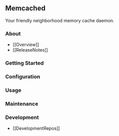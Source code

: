## Memcached

Your friendly neighborhood memory cache daemon.

### About

 * [[Overview]]
 * [[ReleaseNotes]]

### Getting Started

### Configuration

### Usage

### Maintenance

### Development

 * [[DevelopmentRepos]]
